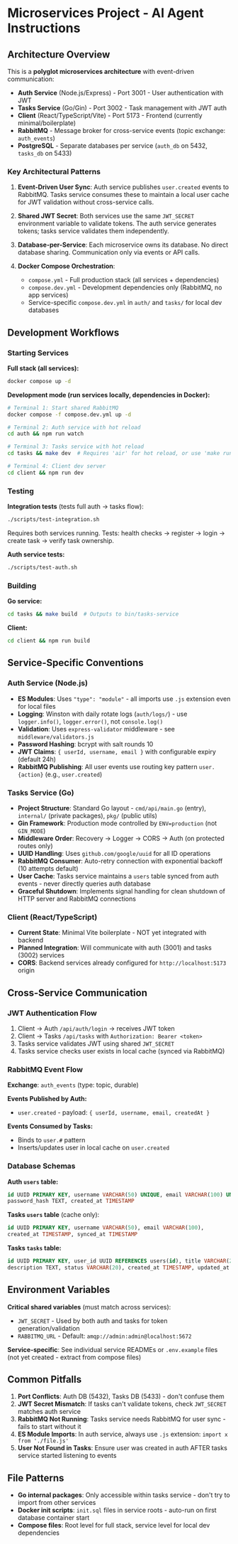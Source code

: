 # Microservices Project - AI Agent Instructions

## Architecture Overview

This is a **polyglot microservices architecture** with event-driven communication:

- **Auth Service** (Node.js/Express) - Port 3001 - User authentication with JWT
- **Tasks Service** (Go/Gin) - Port 3002 - Task management with JWT auth
- **Client** (React/TypeScript/Vite) - Port 5173 - Frontend (currently minimal/boilerplate)
- **RabbitMQ** - Message broker for cross-service events (topic exchange: `auth_events`)
- **PostgreSQL** - Separate databases per service (`auth_db` on 5432, `tasks_db` on 5433)

### Key Architectural Patterns

1. **Event-Driven User Sync**: Auth service publishes `user.created` events to RabbitMQ. Tasks service consumes these to maintain a local user cache for JWT validation without cross-service calls.

2. **Shared JWT Secret**: Both services use the same `JWT_SECRET` environment variable to validate tokens. The auth service generates tokens; tasks service validates them independently.

3. **Database-per-Service**: Each microservice owns its database. No direct database sharing. Communication only via events or API calls.

4. **Docker Compose Orchestration**:
   - `compose.yml` - Full production stack (all services + dependencies)
   - `compose.dev.yml` - Development dependencies only (RabbitMQ, no app services)
   - Service-specific `compose.dev.yml` in `auth/` and `tasks/` for local dev databases

## Development Workflows

### Starting Services

**Full stack (all services):**

```bash
docker compose up -d
```

**Development mode (run services locally, dependencies in Docker):**

```bash
# Terminal 1: Start shared RabbitMQ
docker compose -f compose.dev.yml up -d

# Terminal 2: Auth service with hot reload
cd auth && npm run watch

# Terminal 3: Tasks service with hot reload
cd tasks && make dev  # Requires 'air' for hot reload, or use 'make run'

# Terminal 4: Client dev server
cd client && npm run dev
```

### Testing

**Integration tests** (tests full auth → tasks flow):

```bash
./scripts/test-integration.sh
```

Requires both services running. Tests: health checks → register → login → create task → verify task ownership.

**Auth service tests:**

```bash
./scripts/test-auth.sh
```

### Building

**Go service:**

```bash
cd tasks && make build  # Outputs to bin/tasks-service
```

**Client:**

```bash
cd client && npm run build
```

## Service-Specific Conventions

### Auth Service (Node.js)

- **ES Modules**: Uses `"type": "module"` - all imports use `.js` extension even for local files
- **Logging**: Winston with daily rotate logs (`auth/logs/`) - use `logger.info()`, `logger.error()`, not `console.log()`
- **Validation**: Uses `express-validator` middleware - see `middleware/validators.js`
- **Password Hashing**: bcrypt with salt rounds 10
- **JWT Claims**: `{ userId, username, email }` with configurable expiry (default 24h)
- **RabbitMQ Publishing**: All user events use routing key pattern `user.{action}` (e.g., `user.created`)

### Tasks Service (Go)

- **Project Structure**: Standard Go layout - `cmd/api/main.go` (entry), `internal/` (private packages), `pkg/` (public utils)
- **Gin Framework**: Production mode controlled by `ENV=production` (not `GIN_MODE`)
- **Middleware Order**: Recovery → Logger → CORS → Auth (on protected routes only)
- **UUID Handling**: Uses `github.com/google/uuid` for all ID operations
- **RabbitMQ Consumer**: Auto-retry connection with exponential backoff (10 attempts default)
- **User Cache**: Tasks service maintains a `users` table synced from auth events - never directly queries auth database
- **Graceful Shutdown**: Implements signal handling for clean shutdown of HTTP server and RabbitMQ connections

### Client (React/TypeScript)

- **Current State**: Minimal Vite boilerplate - NOT yet integrated with backend
- **Planned Integration**: Will communicate with auth (3001) and tasks (3002) services
- **CORS**: Backend services already configured for `http://localhost:5173` origin

## Cross-Service Communication

### JWT Authentication Flow

1. Client → Auth `/api/auth/login` → receives JWT token
2. Client → Tasks `/api/tasks` with `Authorization: Bearer <token>`
3. Tasks service validates JWT using shared `JWT_SECRET`
4. Tasks service checks user exists in local cache (synced via RabbitMQ)

### RabbitMQ Event Flow

**Exchange**: `auth_events` (type: topic, durable)

**Events Published by Auth:**

- `user.created` - payload: `{ userId, username, email, createdAt }`

**Events Consumed by Tasks:**

- Binds to `user.#` pattern
- Inserts/updates user in local cache on `user.created`

### Database Schemas

**Auth `users` table:**

```sql
id UUID PRIMARY KEY, username VARCHAR(50) UNIQUE, email VARCHAR(100) UNIQUE,
password_hash TEXT, created_at TIMESTAMP
```

**Tasks `users` table** (cache only):

```sql
id UUID PRIMARY KEY, username VARCHAR(50), email VARCHAR(100),
created_at TIMESTAMP, synced_at TIMESTAMP
```

**Tasks `tasks` table:**

```sql
id UUID PRIMARY KEY, user_id UUID REFERENCES users(id), title VARCHAR(200),
description TEXT, status VARCHAR(20), created_at TIMESTAMP, updated_at TIMESTAMP
```

## Environment Variables

**Critical shared variables** (must match across services):

- `JWT_SECRET` - Used by both auth and tasks for token generation/validation
- `RABBITMQ_URL` - Default: `amqp://admin:admin@localhost:5672`

**Service-specific**: See individual service READMEs or `.env.example` files (not yet created - extract from compose files)

## Common Pitfalls

1. **Port Conflicts**: Auth DB (5432), Tasks DB (5433) - don't confuse them
2. **JWT Secret Mismatch**: If tasks can't validate tokens, check `JWT_SECRET` matches auth service
3. **RabbitMQ Not Running**: Tasks service needs RabbitMQ for user sync - fails to start without it
4. **ES Module Imports**: In auth service, always use `.js` extension: `import x from './file.js'`
5. **User Not Found in Tasks**: Ensure user was created in auth AFTER tasks service started listening to events

## File Patterns

- **Go internal packages**: Only accessible within tasks service - don't try to import from other services
- **Docker init scripts**: `init.sql` files in service roots - auto-run on first database container start
- **Compose files**: Root level for full stack, service level for local dev dependencies
